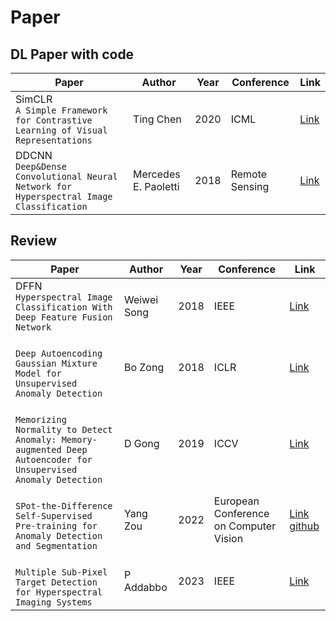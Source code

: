 # Paper  

## DL Paper with code 
   
|Paper|Author|Year|Conference|Link| 
|------|---|---|---|---|
|SimCLR <br/>`A Simple Framework for Contrastive Learning of Visual Representations`|Ting Chen|2020|ICML|[Link](https://arxiv.org/abs/2002.05709)|
|DDCNN <br/>`Deep&Dense Convolutional Neural Network for Hyperspectral Image Classification`|Mercedes E. Paoletti|2018|Remote Sensing|[Link](https://www.mdpi.com/2072-4292/10/9/1454)|
  
## Review
|Paper|Author|Year|Conference|Link| 
|----|---|---|---|---|
|DFFN <br/>`Hyperspectral Image Classification With Deep Feature Fusion Network`|Weiwei Song|2018|IEEE|[Link](https://ieeexplore.ieee.org/document/8283837)|
|<br/>`Deep Autoencoding Gaussian Mixture Model for Unsupervised Anomaly Detection`|Bo Zong|2018|ICLR|[Link](https://openreview.net/forum?id=BJJLHbb0-)|
|<br/>`Memorizing Normality to Detect Anomaly: Memory-augmented Deep Autoencoder for Unsupervised Anomaly Detection`|D Gong|2019|ICCV|[Link](https://arxiv.org/abs/1904.02639)|
|<br/>`SPot-the-Difference Self-Supervised Pre-training for Anomaly Detection and Segmentation`|Yang Zou|2022|European Conference on Computer Vision|[Link](https://arxiv.org/abs/2207.14315) [github](https://github.com/amazon-science/spot-diff#spot-the-difference-self-supervised-pre-training-for-anomaly-detection-and-segmentation)|
|<br/>`Multiple Sub-Pixel Target Detection for Hyperspectral Imaging Systems`|P Addabbo|2023|IEEE|[Link](https://arxiv.org/pdf/2301.06314)|
